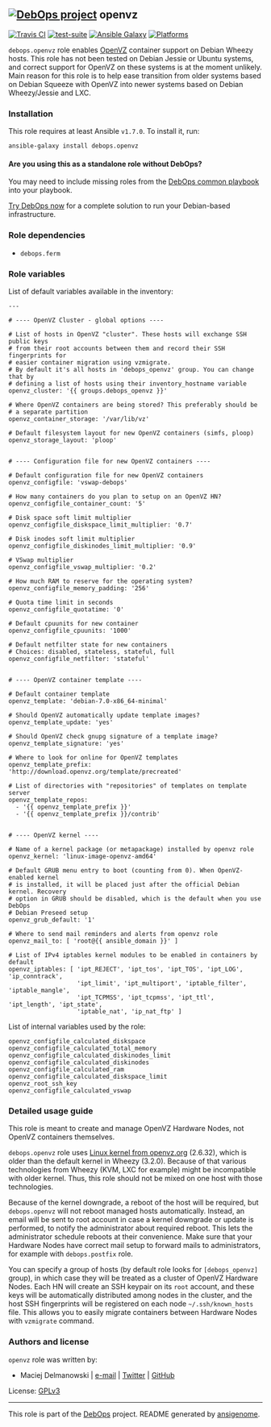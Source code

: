 
## [![DebOps project](http://debops.org/images/debops-small.png)](http://debops.org) openvz



[![Travis CI](http://img.shields.io/travis/debops/ansible-openvz.svg?style=flat)](http://travis-ci.org/debops/ansible-openvz) [![test-suite](http://img.shields.io/badge/test--suite-ansible--openvz-blue.svg?style=flat)](https://github.com/debops/test-suite/tree/master/ansible-openvz/)  [![Ansible Galaxy](http://img.shields.io/badge/galaxy-debops.openvz-660198.svg?style=flat)](https://galaxy.ansible.com/list#/roles/1583) [![Platforms](http://img.shields.io/badge/platforms-debian-lightgrey.svg?style=flat)](#)






`debops.openvz` role enables [OpenVZ](http://openvz.org/) container support
on Debian Wheezy hosts. This role has not been tested on Debian Jessie or
Ubuntu systems, and correct support for OpenVZ on these systems is at the
moment unlikely. Main reason for this role is to help ease transition from
older systems based on Debian Squeeze with OpenVZ into newer systems based
on Debian Wheezy/Jessie and LXC.





### Installation

This role requires at least Ansible `v1.7.0`. To install it, run:

    ansible-galaxy install debops.openvz

#### Are you using this as a standalone role without DebOps?

You may need to include missing roles from the [DebOps common
playbook](https://github.com/debops/debops-playbooks/blob/master/playbooks/common.yml)
into your playbook.

[Try DebOps now](https://github.com/debops/debops) for a complete solution to run your Debian-based infrastructure.





### Role dependencies

- `debops.ferm`





### Role variables

List of default variables available in the inventory:

    ---
    
    # ---- OpenVZ Cluster - global options ----
    
    # List of hosts in OpenVZ "cluster". These hosts will exchange SSH public keys
    # from their root accounts between them and record their SSH fingerprints for
    # easier container migration using vzmigrate.
    # By default it's all hosts in 'debops_openvz' group. You can change that by
    # defining a list of hosts using their inventory_hostname variable
    openvz_cluster: '{{ groups.debops_openvz }}'
    
    # Where OpenVZ containers are being stored? This preferably should be
    # a separate partition
    openvz_container_storage: '/var/lib/vz'
    
    # Default filesystem layout for new OpenVZ containers (simfs, ploop)
    openvz_storage_layout: 'ploop'
    
    
    # ---- Configuration file for new OpenVZ containers ----
    
    # Default configuration file for new OpenVZ containers
    openvz_configfile: 'vswap-debops'
    
    # How many containers do you plan to setup on an OpenVZ HN?
    openvz_configfile_container_count: '5'
    
    # Disk space soft limit multiplier
    openvz_configfile_diskspace_limit_multiplier: '0.7'
    
    # Disk inodes soft limit multiplier
    openvz_configfile_diskinodes_limit_multiplier: '0.9'
    
    # VSwap multiplier
    openvz_configfile_vswap_multiplier: '0.2'
    
    # How much RAM to reserve for the operating system?
    openvz_configfile_memory_padding: '256'
    
    # Quota time limit in seconds
    openvz_configfile_quotatime: '0'
    
    # Default cpuunits for new container
    openvz_configfile_cpuunits: '1000'
    
    # Default netfilter state for new containers
    # Choices: disabled, stateless, stateful, full
    openvz_configfile_netfilter: 'stateful'
    
    
    # ---- OpenVZ container template ----
    
    # Default container template
    openvz_template: 'debian-7.0-x86_64-minimal'
    
    # Should OpenVZ automatically update template images?
    openvz_template_update: 'yes'
    
    # Should OpenVZ check gnupg signature of a template image?
    openvz_template_signature: 'yes'
    
    # Where to look for online for OpenVZ templates
    openvz_template_prefix: 'http://download.openvz.org/template/precreated'
    
    # List of directories with "repositories" of templates on template server
    openvz_template_repos:
      - '{{ openvz_template_prefix }}'
      - '{{ openvz_template_prefix }}/contrib'
    
    
    # ---- OpenVZ kernel ----
    
    # Name of a kernel package (or metapackage) installed by openvz role
    openvz_kernel: 'linux-image-openvz-amd64'
    
    # Default GRUB menu entry to boot (counting from 0). When OpenVZ-enabled kernel
    # is installed, it will be placed just after the official Debian kernel. Recovery
    # option in GRUB should be disabled, which is the default when you use DebOps
    # Debian Preseed setup
    openvz_grub_default: '1'
    
    # Where to send mail reminders and alerts from openvz role
    openvz_mail_to: [ 'root@{{ ansible_domain }}' ]
    
    # List of IPv4 iptables kernel modules to be enabled in containers by default
    openvz_iptables: [ 'ipt_REJECT', 'ipt_tos', 'ipt_TOS', 'ipt_LOG', 'ip_conntrack',
                       'ipt_limit', 'ipt_multiport', 'iptable_filter', 'iptable_mangle',
                       'ipt_TCPMSS', 'ipt_tcpmss', 'ipt_ttl', 'ipt_length', 'ipt_state',
                       'iptable_nat', 'ip_nat_ftp' ]



List of internal variables used by the role:

    openvz_configfile_calculated_diskspace
    openvz_configfile_calculated_total_memory
    openvz_configfile_calculated_diskinodes_limit
    openvz_configfile_calculated_diskinodes
    openvz_configfile_calculated_ram
    openvz_configfile_calculated_diskspace_limit
    openvz_root_ssh_key
    openvz_configfile_calculated_vswap



### Detailed usage guide

This role is meant to create and manage OpenVZ Hardware Nodes, not OpenVZ
containers themselves.

`debops.openvz` role uses [Linux kernel from
openvz.org](https://openvz.org/Installation_on_Debian) (2.6.32), which is
older than the default kernel in Wheezy (3.2.0). Because of that various
technologies from Wheezy (KVM, LXC for example) might be incompatible with
older kernel. Thus, this role should not be mixed on one host with those
technologies.

Because of the kernel downgrade, a reboot of the host will be required, but
`debops.openvz` will not reboot managed hosts automatically. Instead, an
email will be sent to root account in case a kernel downgrade or update is
performed, to notify the administrator about required reboot. This lets the
administrator schedule reboots at their convenience. Make sure that your
Hardware Nodes have correct mail setup to forward mails to administrators,
for example with `debops.postfix` role.

You can specify a group of hosts (by default role looks for
`[debops_openvz]` group), in which case they will be treated as a cluster
of OpenVZ Hardware Nodes. Each HN will create an SSH keypair on its `root`
account, and these keys will be automatically distributed among nodes in
the cluster, and the host SSH fingerprints will be registered on each node
`~/.ssh/known_hosts` file. This allows you to easily migrate containers
between Hardware Nodes with `vzmigrate` command.






### Authors and license

`openvz` role was written by:

- Maciej Delmanowski | [e-mail](mailto:drybjed@gmail.com) | [Twitter](https://twitter.com/drybjed) | [GitHub](https://github.com/drybjed)

License: [GPLv3](https://tldrlegal.com/license/gnu-general-public-license-v3-%28gpl-3%29)



***

This role is part of the [DebOps](http://debops.org/) project. README generated by [ansigenome](https://github.com/nickjj/ansigenome/).
